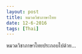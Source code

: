 ```yaml
---
layout: post
title: หมวดวิชาภาษาไทย
date: 12-6-2016
tags: [Thai]
---
```


หมวดวิชาภาษาไทยประกอบไปด้วย...
